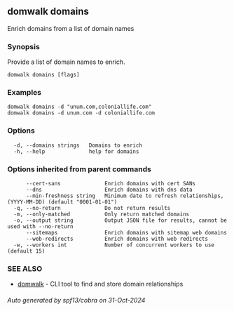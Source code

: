 ## domwalk domains

Enrich domains from a list of domain names

### Synopsis

Provide a list of domain names to enrich.

```
domwalk domains [flags]
```

### Examples

```
domwalk domains -d "unum.com,coloniallife.com"
domwalk domains -d unum.com -d coloniallife.com
```

### Options

```
  -d, --domains strings   Domains to enrich
  -h, --help              help for domains
```

### Options inherited from parent commands

```
      --cert-sans              Enrich domains with cert SANs
      --dns                    Enrich domains with dns data
      --min-freshness string   Minimum date to refresh relationships, (YYYY-MM-DD) (default "0001-01-01")
  -q, --no-return              Do not return results
  -m, --only-matched           Only return matched domains
  -o, --output string          Output JSON file for results, cannot be used with --no-return
      --sitemaps               Enrich domains with sitemap web domains
      --web-redirects          Enrich domains with web redirects
  -w, --workers int            Number of concurrent workers to use (default 15)
```

### SEE ALSO

* [domwalk](domwalk.md)	 - CLI tool to find and store domain relationships

###### Auto generated by spf13/cobra on 31-Oct-2024
